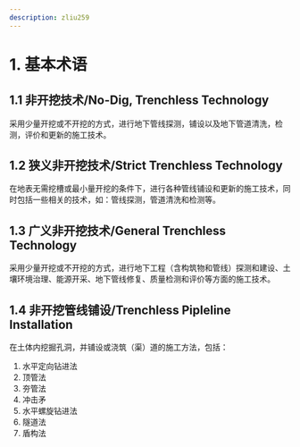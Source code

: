 ```yaml
---
description: zliu259
---
```


# 1. 基本术语

## 1.1 非开挖技术/No-Dig, Trenchless Technology

采用少量开挖或不开挖的方式，进行地下管线探测，铺设以及地下管道清洗，检测，评价和更新的施工技术。

## 1.2 狭义非开挖技术/Strict Trenchless Technology

在地表无需挖槽或最小量开挖的条件下，进行各种管线铺设和更新的施工技术，同时包括一些相关的技术，如：管线探测，管道清洗和检测等。

## 1.3 广义非开挖技术/General Trenchless Technology

采用少量开挖或不开挖的方式，进行地下工程（含构筑物和管线）探测和建设、土壤环境治理、能源开采、地下管线修复、质量检测和评价等方面的施工技术。

## 1.4 非开挖管线铺设/Trenchless Pipleline Installation

在土体内挖掘孔洞，并铺设或浇筑（渠）道的施工方法，包括：
1. 水平定向钻进法
2. 顶管法
3. 夯管法
4. 冲击矛
5. 水平螺旋钻进法
6. 隧道法
7. 盾构法